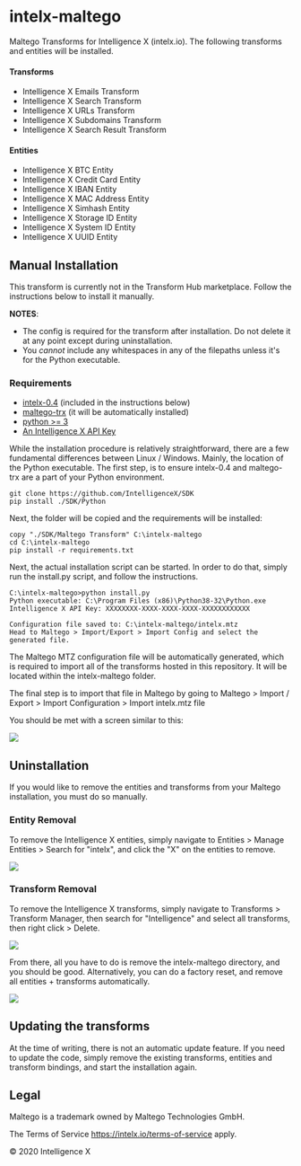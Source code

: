 # intelx-maltego

Maltego Transforms for Intelligence X (intelx.io). The following transforms and entities will be installed.

#### Transforms

* Intelligence X Emails Transform
* Intelligence X Search Transform
* Intelligence X URLs Transform
* Intelligence X Subdomains Transform
* Intelligence X Search Result Transform

#### Entities

* Intelligence X BTC Entity
* Intelligence X Credit Card Entity
* Intelligence X IBAN Entity
* Intelligence X MAC Address Entity
* Intelligence X Simhash Entity
* Intelligence X Storage ID Entity
* Intelligence X System ID Entity
* Intelligence X UUID Entity

## Manual Installation

This transform is currently not in the Transform Hub marketplace. Follow the instructions below to install it manually.

**NOTES**: 

* The config is required for the transform after installation. Do not delete it at any point except during uninstallation.
* You *cannot* include any whitespaces in any of the filepaths unless it's for the Python executable.

### Requirements

* [intelx-0.4](https://github.com/IntelligenceX/SDK/tree/master/Python) (included in the instructions below)
* [maltego-trx](https://github.com/paterva/maltego-trx) (it will be automatically installed)
* [python \>= 3](https://www.python.org/)
* [An Intelligence X API Key](https://intelx.io/account?tab=developer)

While the installation procedure is relatively straightforward, there are a few fundamental differences between Linux / Windows. Mainly, the location of the Python executable. The first step, is to ensure intelx-0.4 and maltego-trx are a part of your Python environment.

```
git clone https://github.com/IntelligenceX/SDK
pip install ./SDK/Python
```

Next, the folder will be copied and the requirements will be installed:

```
copy "./SDK/Maltego Transform" C:\intelx-maltego
cd C:\intelx-maltego
pip install -r requirements.txt
```

Next, the actual installation script can be started. In order to do that, simply run the install.py script, and follow the instructions.

```
C:\intelx-maltego>python install.py
Python executable: C:\Program Files (x86)\Python38-32\Python.exe
Intelligence X API Key: XXXXXXXX-XXXX-XXXX-XXXX-XXXXXXXXXXXX

Configuration file saved to: C:\intelx-maltego/intelx.mtz
Head to Maltego > Import/Export > Import Config and select the generated file.
```

The Maltego MTZ configuration file will be automatically generated, which is required to import all of the transforms hosted in this repository. It will be located within the intelx-maltego folder. 

The final step is to import that file in Maltego by going to Maltego > Import / Export > Import Configuration > Import intelx.mtz file

You should be met with a screen similar to this:

![](https://camo.githubusercontent.com/5e51005ed2eaf24bfa35068557a7f7a8fac833ee/68747470733a2f2f692e696d6775722e636f6d2f3658474b4b72752e706e67)


## Uninstallation

If you would like to remove the entities and transforms from your Maltego installation, you must do so manually.

### Entity Removal

To remove the Intelligence X entities, simply navigate to Entities > Manage Entities > Search for "intelx", and click the "X" on the entities to remove.

![](https://i.imgur.com/5xpoXbr.png)

### Transform Removal

To remove the Intelligence X transforms, simply navigate to Transforms > Transform Manager, then search for "Intelligence" and select all transforms, then right click > Delete.

![](https://i.imgur.com/dkWbq1Q.png)

From there, all you have to do is remove the intelx-maltego directory, and you should be good. Alternatively, you can do a factory reset, and remove all entities + transforms automatically.

![](https://i.imgur.com/ze6nDkm.png)


## Updating the transforms

At the time of writing, there is not an automatic update feature. If you need to update the code, simply remove the existing transforms, entities and transform bindings, and start the installation again.

## Legal

Maltego is a trademark owned by Maltego Technologies GmbH.

The Terms of Service https://intelx.io/terms-of-service apply.

&copy; 2020 Intelligence X
